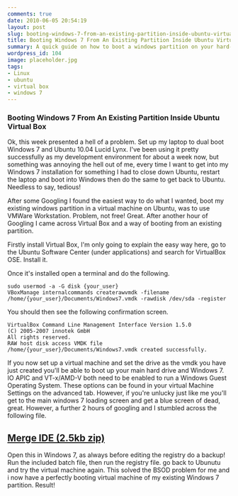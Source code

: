```yaml
---
comments: true
date: 2010-06-05 20:54:19
layout: post
slug: booting-windows-7-from-an-existing-partition-inside-ubuntu-virtual-box
title: Booting Windows 7 From An Existing Partition Inside Ubuntu Virtual Box
summary: A quick guide on how to boot a windows partition on your hard-drive from an Ubuntu installation located on another partition on the same drive.
wordpress_id: 104
image: placeholder.jpg
tags:
- Linux
- ubuntu
- virtual box
- windows 7
---
```


### Booting Windows 7 From An Existing Partition Inside Ubuntu Virtual Box

Ok, this week presented a hell of a problem. Set up my laptop to dual boot Windows 7 and Ubuntu 10.04 Lucid Lynx. I've been using it pretty successfully as my development environment for about a week now, but something was annoying the hell out of me, every time I want to get into my Windows 7 installation for something I had to close down Ubuntu, restart the laptop and boot into Windows then do the same to get back to Ubuntu. Needless to say, tedious!

After some Googling I found the easiest way to do what I wanted, boot my existing windows partition in a virtual machine on Ubuntu, was to use VMWare Workstation. Problem, not free! Great. After another hour of Googling I came across Virtual Box and a way of booting from an existing partition.

Firstly install Virtual Box, I'm only going to explain the easy way here, go to the Ubuntu Software Center (under applications) and search for VirtualBox OSE. Install it.

Once it's installed open a terminal and do the following.

    sudo usermod -a -G disk {your_user}
    VBoxManage internalcommands createrawvmdk -filename /home/{your_user}/Documents/Windows7.vmdk -rawdisk /dev/sda -register

You should then see the following confirmation screen.

    VirtualBox Command Line Management Interface Version 1.5.0
    (C) 2005-2007 innotek GmbH
    All rights reserved.
    RAW host disk access VMDK file /home/{your_user}/Documents/Windows7.vmdk created successfully.

If you now set up a virtual machine and set the drive as the vmdk you have just created you'll be able to boot up your main hard drive and Windows 7. IO APIC and VT-x/AMD-V both need to be enabled to run a Windows Guest Operating System. These options can be found in your virtual Machine Settings on the advanced tab. However, if you're unlucky just like me you'll get to the main windows 7 loading screen and get a blue screen of dead, great. However, a further 2 hours of googling and I stumbled across the following file.

## [Merge IDE (2.5kb zip)](/img/posts/MergeIDE.zip)

Open this in Windows 7, as always before editing the registry do a backup! Run the included batch file, then run the registry file. go back to Ubunutu and try the virtual machine again. This solved the BSOD problem for me and i now have a perfectly booting virtual machine of my existing Windows 7 partition. Result!
